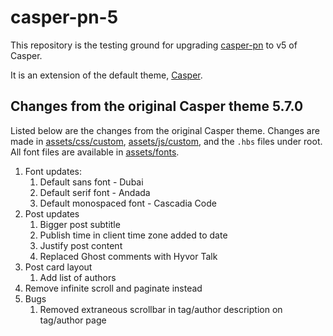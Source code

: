 # casper-pn-5

This repository is the testing ground for upgrading [casper-pn](https://github.com/pratnala/casper-pn) to v5 of Casper.

It is an extension of the default theme, [Casper](https://github.com/TryGhost/Casper).

## Changes from the original Casper theme 5.7.0

Listed below are the changes from the original Casper theme. Changes are made in [assets/css/custom](assets/css/custom), [assets/js/custom](assets/js/custom), and the `.hbs` files under root. All font files are available in [assets/fonts](assets/fonts).

1. Font updates:
   1. Default sans font - Dubai
   2. Default serif font - Andada
   3. Default monospaced font - Cascadia Code
2. Post updates
   1. Bigger post subtitle
   2. Publish time in client time zone added to date
   3. Justify post content
   4. Replaced Ghost comments with Hyvor Talk
3. Post card layout
   1. Add list of authors
4. Remove infinite scroll and paginate instead
5. Bugs
   1. Removed extraneous scrollbar in tag/author description on tag/author page
